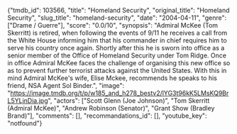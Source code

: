 {"tmdb_id": 103566, "title": "Homeland Security", "original_title": "Homeland Security", "slug_title": "homeland-security", "date": "2004-04-11", "genre": ["Drame / Guerre"], "score": "0.0/10", "synopsis": "Admiral McKee (Tom Skerritt) is retired, when following the events of 9/11 he receives a call from the White House informing him that his commander in chief requires him to serve his country once again. Shortly after this he is sworn into office as a senior member of the Office of Homeland Security under Tom Ridge. Once in office Admiral McKee faces the challenge of organising this new office so as to prevent further terrorist attacks against the United States. With this in mind Admiral McKee's wife, Elise Mckee, recommends he speaks to his friend, NSA Agent Sol Binder.", "image": "https://image.tmdb.org/t/p/w185_and_h278_bestv2/lYG3t96kK5LMsKQ9BrL5YLjnDia.jpg", "actors": ["Scott Glenn (Joe Johnson)", "Tom Skerritt (Admiral McKee)", "Andrew Robinson (Senator)", "Grant Show (Bradley Brand)"], "comments": [], "recommandations_id": [], "youtube_key": "notfound"}